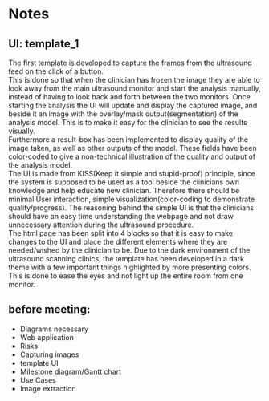 # Notes

## UI: template_1

The first template is developed to capture the frames from the ultrasound feed on the click of a button.  
This is done so that when the clinician has frozen the image they are able to look away from the main ultrasound monitor and start the analysis manually, instead of having to look back and forth between the two monitors. Once starting the analysis the UI will update and display the captured image, and beside it an image with the overlay/mask output(segmentation) of the analysis model. This is to make it easy for the clinician to see the results visually.  
Furthermore a result-box has been implemented to display quality of the image taken, as well as other outputs of the model. These fields have been color-coded to give a non-technical illustration of the quality and output of the analysis model.  
The UI is made from KISS(Keep it simple and stupid-proof) principle, since the system is supposed to be used as a tool beside the clinicians own knowledge and help educate new clinician. Therefore there should be minimal User interaction, simple visualization(color-coding to demonstrate quality/progress).
The reasoning behind the simple UI is that the clinicians should have an easy time understanding the webpage and not draw unnecessary attention during the ultrasound procedure.  
The html page has been split into 4 blocks so that it is easy to make changes to the UI and place the different elements where they are needed/wished by the clinician to be. Due to the dark environment of the ultrasound scanning clinics, the template has been developed in a dark theme with a few important things highlighted by more presenting colors.   This is done to ease the eyes and not light up the entire room from one monitor.


## before meeting:

- Diagrams necessary
- Web application
- Risks
- Capturing images
- template UI
- Milestone diagram/Gantt chart
- Use Cases
- Image extraction
